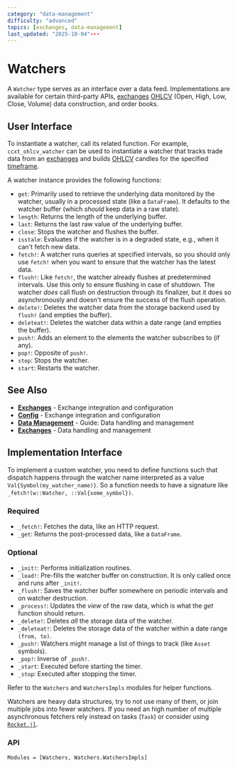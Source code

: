 ```yaml
---
category: "data-management"
difficulty: "advanced"
topics: [exchanges, data-management]
last_updated: "2025-10-04"---
---
```


# Watchers

A `Watcher` type serves as an interface over a data feed. Implementations are available for certain third-party APIs, [exchanges](../exchanges.md) [OHLCV](../guides/data-management.md#ohlcv-data) (Open, High, Low, Close, Volume) data construction, and order books.

## User Interface

To instantiate a watcher, call its related function. For example, `ccxt_ohlcv_watcher` can be used to instantiate a watcher that tracks trade data from an [exchanges](../exchanges.md) and builds [OHLCV](../guides/data-management.md#ohlcv-data) candles for the specified [timeframe](../guides/data-management.md#timeframes). 

A watcher instance provides the following functions:

- `get`: Primarily used to retrieve the underlying data monitored by the watcher, usually in a processed state (like a `DataFrame`). It defaults to the watcher buffer (which *should* keep data in a raw state).
- `length`: Returns the length of the underlying buffer.
- `last`: Returns the last raw value of the underlying buffer.
- `close`: Stops the watcher and flushes the buffer.
- `isstale`: Evaluates if the watcher is in a degraded state, e.g., when it can't fetch new data.
- `fetch!`: A watcher runs queries at specified intervals, so you should only use `fetch!` when you want to ensure that the watcher has the latest data.
- `flush!`: Like `fetch!`, the watcher already flushes at predetermined intervals. Use this only to ensure flushing in case of shutdown. The watcher *does* call flush on destruction through its finalizer, but it does so asynchronously and doesn't ensure the success of the flush operation.
- `delete!`: Deletes the watcher data from the storage backend used by `flush!` (and empties the buffer).
- `deleteat!`: Deletes the watcher data within a date range (and empties the buffer).
- `push!`: Adds an element to the elements the watcher subscribes to (if any).
- `pop!`: Opposite of `push!`.
- `stop`: Stops the watcher.
- `start`: Restarts the watcher.


## See Also

- **[Exchanges](../exchanges.md)** - Exchange integration and configuration
- **[Config](../config.md)** - Exchange integration and configuration
- **[Data Management](../guides/data-management.md)** - Guide: Data handling and management
- **[Exchanges](../exchanges.md)** - Data handling and management

## Implementation Interface

To implement a custom watcher, you need to define functions such that dispatch happens through the watcher name interpreted as a value `Val{Symbol(my_watcher_name)}`. So a function needs to have a signature like `_fetch!(w::Watcher, ::Val{some_symbol})`.

### Required 
- `_fetch!`: Fetches the data, like an HTTP request.
- `_get`: Returns the post-processed data, like a `DataFrame`.

### Optional
- `_init!`: Performs initialization routines.
- `_load!`: Pre-fills the watcher buffer on construction. It is only called once and runs after `_init!`.
- `_flush!`: Saves the watcher buffer somewhere on periodic intervals and on watcher destruction.
- `_process!`: Updates the *view* of the raw data, which is what the *get* function should return.
- `_delete!`: Deletes *all* the storage data of the watcher.
- `_deleteat!`: Deletes the storage data of the watcher within a date range `(from, to)`.
- `_push!`: Watchers might manage a list of things to track (like `Asset` symbols).
- `_pop!`: Inverse of `_push!`.
- `_start`: Executed before starting the timer.
- `_stop`: Executed after stopping the timer.

Refer to the `Watchers` and `WatchersImpls` modules for helper functions.

Watchers are heavy data structures, try to not use many of them, or join multiple jobs into fewer watchers. If you need an high number of multiple asynchronous fetchers rely instead on tasks (`Task`) or consider using [`Rocket.jl`](https://github.com/biaslab/Rocket.jl).

### API
```@autodocs; canonical=false
Modules = [Watchers, Watchers.WatchersImpls]
```
